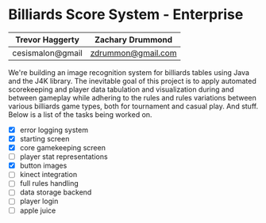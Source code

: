  # Billiards Score System - Enterprise 
| Trevor Haggerty | Zachary Drummond |
| ------------- | ------------- |
| cesismalon@gmail | zdrummon@gmail.com |

We're building an image recognition system for billiards tables using Java and the J4K library. The inevitable goal of this project is to apply automated scorekeeping and player data tabulation and visualization during and between gameplay while adhering to the rules and rules variations between various billiards game types, both for tournament and casual play. And stuff. Below is a list of the tasks being worked on.

- [x] error logging system
- [x] starting screen
- [x] core gamekeeping screen
- [ ] player stat representations
- [x] button images
- [ ] kinect integration
- [ ] full rules handling
- [ ] data storage backend
- [ ] player login
- [ ] apple juice